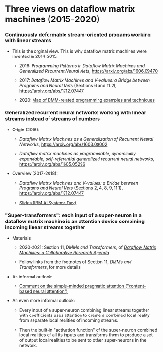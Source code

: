 # Three views on dataflow matrix machines (2015-2020)

### Continuously deformable stream-oriented progams working with linear streams
  
  * This is the orginal view. This is why dataflow matrix machines were invented in 2014-2015.

    * 2016: _Programming Patterns in Dataflow Matrix Machines and Generalized Recurrent Neural Nets_, https://arxiv.org/abs/1606.09470

    * 2017: _Dataflow Matrix Machines and V-values: a Bridge between Programs and Neural Nets_ (Sections 6 and 11.2), https://arxiv.org/abs/1712.07447

    * 2020: [Map of DMM-related programming examples and techniques](https://github.com/anhinga/2020-notes/tree/master/programming-overview)

### Generalized recurrent neural networks working with linear streams instead of streams of numbers

  * Origin (2016):

    * _Dataflow Matrix Machines as a Generalization of Recurrent Neural Networks_, https://arxiv.org/abs/1603.09002

    * _Dataflow matrix machines as programmable, dynamically expandable, self-referential generalized recurrent neural networks_, https://arxiv.org/abs/1605.05296

  * Overview (2017-2018):

    * _Dataflow Matrix Machines and V-values: a Bridge between Programs and Neural Nets_ (Sections 2, 4, 8, 9, 11.1), https://arxiv.org/abs/1712.07447

    * [Slides (IBM AI Systems Day)](https://researcher.watson.ibm.com/researcher/files/us-lmandel/aisys18-bukatin.pdf)

### "Super-transformers": each input of a super-neuron in a dataflow matrix machine is an attention device combining incoming linear streams together

  * Materials

    * 2020-2021: Section 11, _DMMs and Transformers_, of [_Dataflow Matrix Machines: a Collaborative Research Agenda_](https://www.cs.brandeis.edu/~bukatin/dmm-collaborative-research-agenda.pdf)

    * Follow links from the footnotes of Section 11, _DMMs and Transformers_, for more details.

  * An informal outlook: 

    * [Comment on the simple-minded pragmatic attention ("content-based neural attention")](https://github.com/anhinga/2020-notes/blob/master/attention-based-models/simple-minded-attention.md)

  * An even more informal outlook:

    * Every input of a super-neuron combining linear streams together with coefficients uses attention to create a combined local reality from separate local realities of incoming streams.

    * Then the built-in "activation function" of the super-neuron combined local realities of all its inputs and transforms them to produce a set of output local realities to be sent to other super-neurons in the network.
